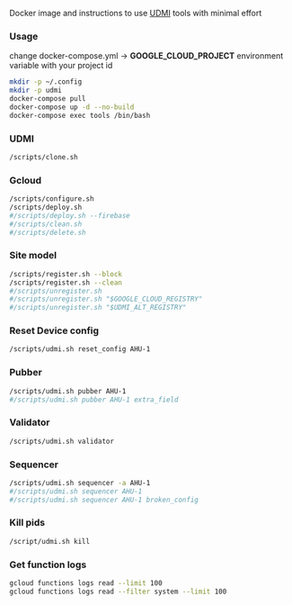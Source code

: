 Docker image and instructions to use [UDMI](https://github.com/faucetsdn/udmi) tools with minimal effort

### Usage
change docker-compose.yml -> **GOOGLE_CLOUD_PROJECT** environment variable with your project id
```sh
mkdir -p ~/.config
mkdir -p udmi
docker-compose pull
docker-compose up -d --no-build
docker-compose exec tools /bin/bash
```

### UDMI
```sh
/scripts/clone.sh
```

### Gcloud
```sh
/scripts/configure.sh
/scripts/deploy.sh
#/scripts/deploy.sh --firebase
#/scripts/clean.sh
#/scripts/delete.sh
```

### Site model
```sh
/scripts/register.sh --block
/scripts/register.sh --clean
#/scripts/unregister.sh
#/scripts/unregister.sh "$GOOGLE_CLOUD_REGISTRY"
#/scripts/unregister.sh "$UDMI_ALT_REGISTRY"
```

### Reset Device config
```sh
/scripts/udmi.sh reset_config AHU-1
```

### Pubber
```sh
/scripts/udmi.sh pubber AHU-1
#/scripts/udmi.sh pubber AHU-1 extra_field
```

### Validator
```sh
/scripts/udmi.sh validator
```

### Sequencer
```sh
/scripts/udmi.sh sequencer -a AHU-1
#/scripts/udmi.sh sequencer AHU-1
#/scripts/udmi.sh sequencer AHU-1 broken_config
```

### Kill pids
```sh
/script/udmi.sh kill
```

### Get function logs
```sh
gcloud functions logs read --limit 100
gcloud functions logs read --filter system --limit 100
```
